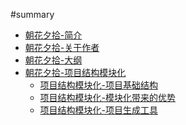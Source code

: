 #summary

* [朝花夕拾-简介](README.md)
* [朝花夕拾-关于作者](ABOUTME.md)
* [朝花夕拾-大纲](book/dbp@d-outline.md)
* [朝花夕拾-项目结构模块化](book/dbp@d-chapter1.md)
    * [项目结构模块化-项目基础结构]()
    * [项目结构模块化-模块化带来的优势]()
    * [项目结构模块化-项目生成工具]()